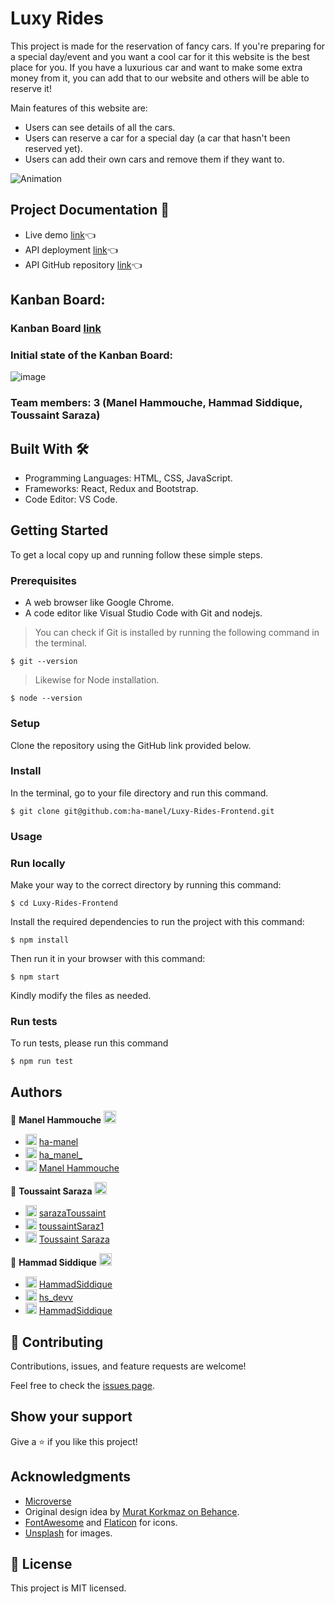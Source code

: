 # Luxy Rides

This project is made for the reservation of fancy cars. If you're preparing for a special day/event and you want a cool car for it this website is the best place for you. If you have a luxurious car and want to make some extra money from it, you can add that to our website and others will be able to reserve it! 

Main features of this website are:
 - Users can see details of all the cars.
 - Users can reserve a car for a special day (a car that hasn't been reserved yet).
 - Users can add their own cars and remove them if they want to.
 
 
 ![Animation](https://user-images.githubusercontent.com/50721479/194094504-2dc496bf-6653-46df-b52b-1f326faf5653.gif)


## Project Documentation 📄

- Live demo [link](https://luxy-ride-frontend.vercel.app/)👈
- API deployment [link](https://luxy-rides.onrender.com/api-docs/index.html)👈
- API GitHub repository [link](https://github.com/ha-manel/Luxy-Rides-API)👈

## Kanban Board:

### Kanban Board [link](https://github.com/ha-manel/Luxy-Rides-Frontend/projects/1)

### Initial state of the Kanban Board:
![image](https://user-images.githubusercontent.com/50721479/194104684-a457aaeb-762c-453b-a78c-c6405cb7a914.png)

### Team members: 3 (Manel Hammouche, Hammad Siddique, Toussaint Saraza)
 
## Built With 🛠️

 - Programming Languages: HTML, CSS, JavaScript.
 - Frameworks: React, Redux and Bootstrap.
 - Code Editor: VS Code.
 
## Getting Started
 
To get a local copy up and running follow these simple steps.

### Prerequisites

- A web browser like Google Chrome.
- A code editor like Visual Studio Code with Git and nodejs.

> You can check if Git is installed by running the following command in the terminal.
```
$ git --version
```
> Likewise for Node installation.
```
$ node --version
```

### Setup

Clone the repository using the GitHub link provided below.

### Install

In the terminal, go to your file directory and run this command.
```
$ git clone git@github.com:ha-manel/Luxy-Rides-Frontend.git
```
### Usage

### Run locally

Make your way to the correct directory by running this command:

```
$ cd Luxy-Rides-Frontend
```

Install the required dependencies to run the project with this command:
```
$ npm install
```

Then run it in your browser with this command:

```
$ npm start
```

Kindly modify the files as needed.

### Run tests

To run tests, please run this command
```
$ npm run test
```
## Authors

👤 **Manel Hammouche** <img src="https://emojis.slackmojis.com/emojis/images/1531849430/4246/blob-sunglasses.gif?1531849430" width="20"/>

- <img src="https://user-images.githubusercontent.com/67911212/185442918-aa30589c-c9f9-4edb-8955-1036ceebd5c2.png" width="18"/> [ha-manel](https://github.com/ha-manel)
- <img src="https://user-images.githubusercontent.com/67911212/185441124-47527d95-39c5-4984-9d2c-a130be72bd50.png" width="18"/> [ha_manel_](https://twitter.com/ha_manel_)
- <img src="https://user-images.githubusercontent.com/67911212/185442306-ef777855-06ac-4e36-b649-6f0dda869366.png" width="18"/> [Manel Hammouche](https://www.linkedin.com/in/manel-hammouche/)

👤 **Toussaint Saraza** <img src="https://emojis.slackmojis.com/emojis/images/1531849430/4246/blob-sunglasses.gif?1531849430" width="20"/>

- <img src="https://user-images.githubusercontent.com/67911212/185442918-aa30589c-c9f9-4edb-8955-1036ceebd5c2.png" width="18"/> [sarazaToussaint](https://github.com/sarazaToussaint)
- <img src="https://user-images.githubusercontent.com/67911212/185441124-47527d95-39c5-4984-9d2c-a130be72bd50.png" width="18"/> [toussaintSaraz1](https://twitter.com/ToussaintSaraz1)
- <img src="https://user-images.githubusercontent.com/67911212/185442306-ef777855-06ac-4e36-b649-6f0dda869366.png" width="18"/> [Toussaint Saraza](https://www.linkedin.com/in/toussaintsaraza/)

👤 **Hammad Siddique** <img src="https://emojis.slackmojis.com/emojis/images/1531849430/4246/blob-sunglasses.gif?1531849430" width="20"/>

- <img src="https://user-images.githubusercontent.com/67911212/185442918-aa30589c-c9f9-4edb-8955-1036ceebd5c2.png" width="18"/> [HammadSiddique](https://github.com/HammadSiddique)
- <img src="https://user-images.githubusercontent.com/67911212/185441124-47527d95-39c5-4984-9d2c-a130be72bd50.png" width="18"/> [hs_devv](https://twitter.com/hs_devv)
- <img src="https://user-images.githubusercontent.com/67911212/185442306-ef777855-06ac-4e36-b649-6f0dda869366.png" width="18"/> [HammadSiddique](https://www.linkedin.com/in/-hammadsiddique/)

## 🤝 Contributing

Contributions, issues, and feature requests are welcome!

Feel free to check the [issues page](../../issues/).

## Show your support

Give a ⭐️ if you like this project!

## Acknowledgments
- [Microverse](https://www.microverse.org/)
- Original design idea by [Murat Korkmaz on Behance](https://www.behance.net/muratk).
- [FontAwesome](https://fontawesome.com/) and [Flaticon](https://www.flaticon.com/) for icons.
- [Unsplash](https://unsplash.com/) for images.

## 📝 License
This project is MIT licensed.
